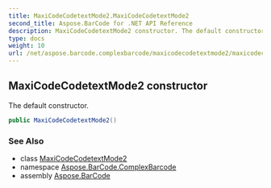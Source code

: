```yaml
---
title: MaxiCodeCodetextMode2.MaxiCodeCodetextMode2
second_title: Aspose.BarCode for .NET API Reference
description: MaxiCodeCodetextMode2 constructor. The default constructor
type: docs
weight: 10
url: /net/aspose.barcode.complexbarcode/maxicodecodetextmode2/maxicodecodetextmode2/
---
```

## MaxiCodeCodetextMode2 constructor

The default constructor.

```csharp
public MaxiCodeCodetextMode2()
```

### See Also

* class [MaxiCodeCodetextMode2](../)
* namespace [Aspose.BarCode.ComplexBarcode](../../maxicodecodetextmode2/)
* assembly [Aspose.BarCode](../../../)


